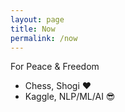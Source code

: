 ```yaml
---
layout: page
title: Now
permalink: /now
---
```


For Peace & Freedom

- Chess, Shogi ❤️ 
- Kaggle, NLP/ML/AI 😎
